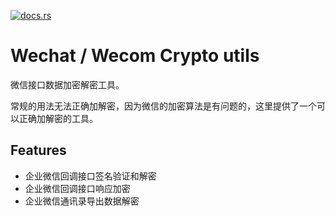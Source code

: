 [![docs.rs](https://img.shields.io/docsrs/wechat_crypto?style=for-the-badge)](https://docs.rs/wechat-crypto/)

# Wechat / Wecom Crypto utils

微信接口数据加密解密工具。

常规的用法无法正确加解密，因为微信的加密算法是有问题的，这里提供了一个可以正确加解密的工具。

## Features

* 企业微信回调接口签名验证和解密
* 企业微信回调接口响应加密
* 企业微信通讯录导出数据解密